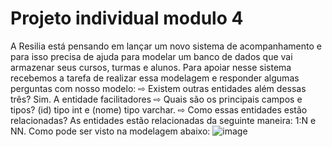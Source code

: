 # Projeto individual modulo 4
A Resilia está pensando em lançar um novo sistema de acompanhamento e para isso precisa de ajuda para modelar um banco de dados que vai armazenar seus cursos, turmas e alunos.
Para apoiar nesse sistema recebemos a tarefa de realizar essa modelagem e responder algumas perguntas com nosso modelo:
⇨ Existem outras entidades além dessas três? Sim. A entidade facilitadores
⇨ Quais são os principais campos e tipos? (id) tipo int e (nome) tipo varchar.
⇨ Como essas entidades estão relacionadas? As entidades estão relacionadas da seguinte maneira: 1:N e NN. Como pode ser visto na modelagem abaixo:
![image](https://user-images.githubusercontent.com/116724832/222930134-c8e2a5b8-8713-405c-bb97-c37e1e1a89c0.png)
